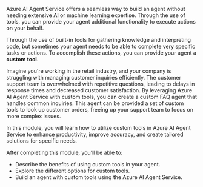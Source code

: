 Azure AI Agent Service offers a seamless way to build an agent without needing extensive AI or machine learning expertise. Through the use of tools, you can provide your agent additional functionality to execute actions on your behalf.

Through the use of built-in tools for gathering knowledge and interpreting code, but sometimes your agent needs to be able to complete very specific tasks or actions. To accomplish these actions, you can provide your agent a **custom tool**.

Imagine you're working in the retail industry, and your company is struggling with managing customer inquiries efficiently. The customer support team is overwhelmed with repetitive questions, leading to delays in response times and decreased customer satisfaction. By leveraging Azure AI Agent Service with custom tools, you can create a custom FAQ agent that handles common inquiries. This agent can be provided a set of custom tools to look up customer orders, freeing up your support team to focus on more complex issues.

In this module, you will learn how to utilize custom tools in Azure AI Agent Service to enhance productivity, improve accuracy, and create tailored solutions for specific needs.

After completing this module, you’ll be able to:

- Describe the benefits of using custom tools in your agent.
- Explore the different options for custom tools.
- Build an agent with custom tools using the Azure AI Agent Service.
